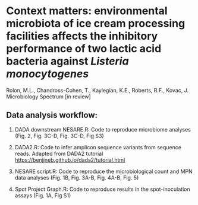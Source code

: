 # Context matters: environmental microbiota of ice cream processing facilities affects the inhibitory performance of two lactic acid bacteria against <i>Listeria monocytogenes</i>

Rolon, M.L., Chandross-Cohen, T., Kaylegian, K.E., Roberts, R.F., Kovac, J. Microbiology Spectrum [in review]

## Data analysis workflow:

1. DADA downstream NESARE.R: Code to reproduce microbiome analyses (Fig. 2, Fig. 3C-D, Fig. 3C-D, Fig S3)

2. DADA2.R: Code to infer amplicon sequence variants from sequence reads. Adapted from DADA2 tutorial https://benjjneb.github.io/dada2/tutorial.html 

3. NESARE script.R: Code to reproduce the microbiological count and MPN data analyses (Fig. 1B, Fig. 3A-B, Fig. 4A-B, Fig. 5)

4. Spot Project Graph.R: Code to reproduce results in the spot-inoculation assays (Fig. 1A, Fig S1)
